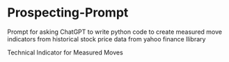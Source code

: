 # Prospecting-Prompt
Prompt for asking ChatGPT to write python code to create measured move indicators from historical stock price data from yahoo finance llibrary

Technical Indicator for Measured Moves

